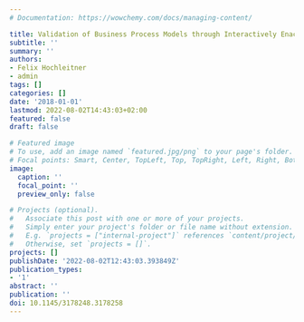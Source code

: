 ```yaml
---
# Documentation: https://wowchemy.com/docs/managing-content/

title: Validation of Business Process Models through Interactively Enacted Simulation
subtitle: ''
summary: ''
authors:
- Felix Hochleitner
- admin
tags: []
categories: []
date: '2018-01-01'
lastmod: 2022-08-02T14:43:03+02:00
featured: false
draft: false

# Featured image
# To use, add an image named `featured.jpg/png` to your page's folder.
# Focal points: Smart, Center, TopLeft, Top, TopRight, Left, Right, BottomLeft, Bottom, BottomRight.
image:
  caption: ''
  focal_point: ''
  preview_only: false

# Projects (optional).
#   Associate this post with one or more of your projects.
#   Simply enter your project's folder or file name without extension.
#   E.g. `projects = ["internal-project"]` references `content/project/deep-learning/index.md`.
#   Otherwise, set `projects = []`.
projects: []
publishDate: '2022-08-02T12:43:03.393849Z'
publication_types:
- '1'
abstract: ''
publication: ''
doi: 10.1145/3178248.3178258
---
```

